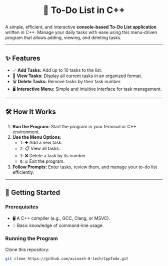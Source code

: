 # <p align="center">📝 To-Do List in C++<p/>  

A simple, efficient, and interactive **console-based To-Do List application** written in C++. Manage your daily tasks with ease using this menu-driven program that allows adding, viewing, and deleting tasks.  

---

## ✨ Features  
- ✅ **Add Tasks:** Add up to 10 tasks to the list.  
- 👀 **View Tasks:** Display all current tasks in an organized format.  
- 🗑️ **Delete Tasks:** Remove tasks by their task number.  
- 🖥️ **Interactive Menu:** Simple and intuitive interface for task management.  

---

## 🛠️ How It Works  
1. **Run the Program:** Start the program in your terminal or C++ environment.  
2. **Use the Menu Options:**  
   - `1`: ➕ Add a new task.  
   - `2`: 📋 View all tasks.  
   - `3`: ❌ Delete a task by its number.  
   - `0`: 🔚 Exit the program.  
3. **Follow Prompts:** Enter tasks, review them, and manage your to-do list efficiently.  

---

## 🚀 Getting Started  

### Prerequisites  
- 🖥️ A C++ compiler (e.g., GCC, Clang, or MSVC).  
- 💡 Basic knowledge of command-line usage.  

### Running the Program  
Clone this repository:  
   ```bash
   git clone https://github.com/avinash-8-tech/CppTodo.git
   ```
